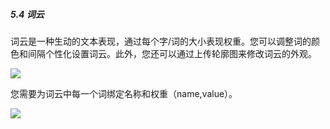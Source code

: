 
##### 5.4 词云

词云是一种生动的文本表现，通过每个字/词的大小表现权重。您可以调整词的颜色和间隔个性化设置词云。此外，您还可以通过上传轮廓图来修改词云的外观。

![](https://github.com/jdcloudcom/cn/blob/edit/image/Data-Visualization/media/.png)



您需要为词云中每一个词绑定名称和权重（name,value）。

![](https://github.com/jdcloudcom/cn/blob/edit/image/Data-Visualization/media/4431ede56bb95d0f59acf6615170f411.png)
